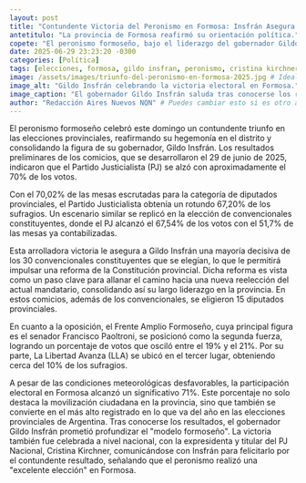 ```yaml
---
layout: post
title: "Contundente Victoria del Peronismo en Formosa: Insfrán Asegura Mayoría para Reformar la Constitución y Apunta a la Reelección."
antetitulo: "La provincia de Formosa reafirmó su orientación política."
copete: "El peronismo formoseño, bajo el liderazgo del gobernador Gildo Insfrán, obtuvo este domingo una abrumadora victoria en las elecciones provinciales, lo que le permitirá avanzar con la reforma constitucional y consolidar su proyecto político en la provincia. La jornada electoral registró una alta participación, a pesar de las condiciones climáticas adversas."
date: 2025-06-29 23:23:20 -0300
categories: [Política]
tags: [elecciones, formosa, gildo insfran, peronismo, cristina kirchner, francisco paoltroni, la libertad avanza, reforma constitucional]
image: /assets/images/triunfo-del-peronismo-en-formosa-2025.jpg # Idealmente 400px de ancho por 225px de alto (proporción 16:9)
image_alt: "Gildo Insfrán celebrando la victoria electoral en Formosa."
image_caption: "El gobernador Gildo Insfrán saluda tras conocerse los resultados electorales en Formosa."
author: "Redacción Aires Nuevos NQN" # Puedes cambiar esto si es otro autor
---
```


El peronismo formoseño celebró este domingo un contundente triunfo en las elecciones provinciales, reafirmando su hegemonía en el distrito y consolidando la figura de su gobernador, Gildo Insfrán. Los resultados preliminares de los comicios, que se desarrollaron el 29 de junio de 2025, indicaron que el Partido Justicialista (PJ) se alzó con aproximadamente el 70% de los votos.

Con el 70,02% de las mesas escrutadas para la categoría de diputados provinciales, el Partido Justicialista obtenía un rotundo 67,20% de los sufragios. Un escenario similar se replicó en la elección de convencionales constituyentes, donde el PJ alcanzó el 67,54% de los votos con el 51,7% de las mesas ya contabilizadas.

Esta arrolladora victoria le asegura a Gildo Insfrán una mayoría decisiva de los 30 convencionales constituyentes que se elegían, lo que le permitirá impulsar una reforma de la Constitución provincial. Dicha reforma es vista como un paso clave para allanar el camino hacia una nueva reelección del actual mandatario, consolidando así su largo liderazgo en la provincia. En estos comicios, además de los convencionales, se eligieron 15 diputados provinciales.

En cuanto a la oposición, el Frente Amplio Formoseño, cuya principal figura es el senador Francisco Paoltroni, se posicionó como la segunda fuerza, logrando un porcentaje de votos que osciló entre el 19% y el 21%. Por su parte, La Libertad Avanza (LLA) se ubicó en el tercer lugar, obteniendo cerca del 10% de los sufragios.

A pesar de las condiciones meteorológicas desfavorables, la participación electoral en Formosa alcanzó un significativo 71%. Este porcentaje no solo destaca la movilización ciudadana en la provincia, sino que también se convierte en el más alto registrado en lo que va del año en las elecciones provinciales de Argentina. Tras conocerse los resultados, el gobernador Gildo Insfrán prometió profundizar el "modelo formoseño". La victoria también fue celebrada a nivel nacional, con la expresidenta y titular del PJ Nacional, Cristina Kirchner, comunicándose con Insfrán para felicitarlo por el contundente resultado, señalando que el peronismo realizó una "excelente elección" en Formosa.